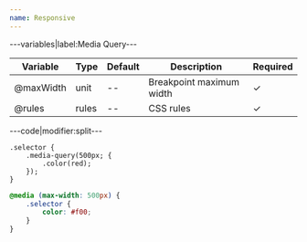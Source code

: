 ```yaml
---
name: Responsive
---
```


---variables|label:Media Query---

| Variable | Type | Default | Description | Required |
| -- | -- | -- | -- | -- |
| @maxWidth | unit | -- | Breakpoint maximum width | ✓ |
| @rules | rules | -- | CSS rules | ✓ |

---code|modifier:split---

```less
.selector {
	.media-query(500px; {
		.color(red);
	});
}
```

```css
@media (max-width: 500px) {
	.selector {
		color: #f00;
	}
}
```